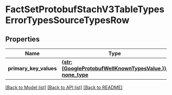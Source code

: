 # FactSetProtobufStachV3TableTypesErrorTypesSourceTypesRow


## Properties
Name | Type | Description | Notes
------------ | ------------- | ------------- | -------------
**primary_key_values** | [**{str: (GoogleProtobufWellKnownTypesValue,)}, none_type**](GoogleProtobufWellKnownTypesValue.md) |  | [optional] [readonly] 

[[Back to Model list]](../README.md#documentation-for-models) [[Back to API list]](../README.md#documentation-for-api-endpoints) [[Back to README]](../README.md)


